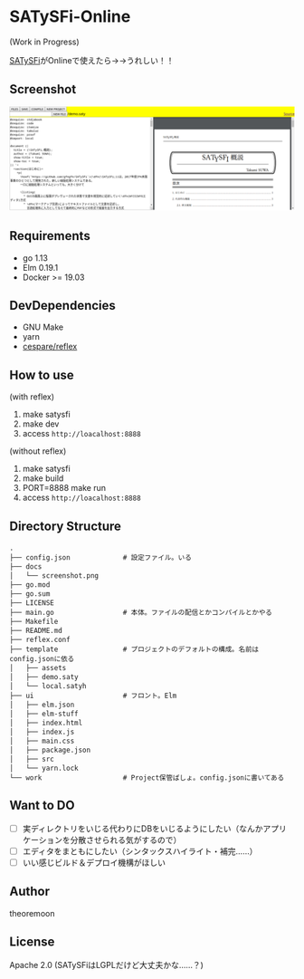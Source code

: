 # SATySFi-Online
(Work in Progress)

[SATySFi](https://github.com/gfngfn/SATySFi)がOnlineで使えたら→→うれしい！！

## Screenshot

![](docs/screenshot.png)

## Requirements

- go 1.13
- Elm 0.19.1
- Docker >= 19.03

## DevDependencies

- GNU Make
- yarn
- [cespare/reflex](https://github.com/cespare/reflex)

## How to use

(with reflex)

1. make satysfi
2. make dev
3. access `http://loacalhost:8888`

(without reflex)
1. make satysfi
2. make build
3. PORT=8888 make run
4. access `http://loacalhost:8888`


## Directory Structure

```
.
├── config.json             # 設定ファイル。いる
├── docs
│   └── screenshot.png
├── go.mod
├── go.sum
├── LICENSE
├── main.go                 # 本体。ファイルの配信とかコンパイルとかやる
├── Makefile
├── README.md
├── reflex.conf
├── template                # プロジェクトのデフォルトの構成。名前はconfig.jsonに依る
│   ├── assets
│   ├── demo.saty
│   └── local.satyh
├── ui                      # フロント。Elm
│   ├── elm.json
│   ├── elm-stuff
│   ├── index.html
│   ├── index.js
│   ├── main.css
│   ├── package.json
│   ├── src
│   └── yarn.lock
└── work                    # Project保管ばしょ。config.jsonに書いてある

```

## Want to DO

- [ ] 実ディレクトリをいじる代わりにDBをいじるようにしたい（なんかアプリケーションを分散させられる気がするので）
- [ ] エディタをまともにしたい（シンタックスハイライト・補完……）
- [ ] いい感じビルド＆デプロイ機構がほしい

## Author

theoremoon

## License

Apache 2.0 (SATySFiはLGPLだけど大丈夫かな……？)

